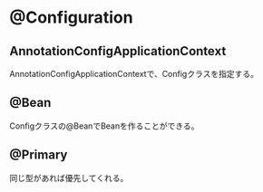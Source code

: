 # @Configuration

## AnnotationConfigApplicationContext
AnnotationConfigApplicationContextで、Configクラスを指定する。

## @Bean
Configクラスの@BeanでBeanを作ることができる。

## @Primary
同じ型があれば優先してくれる。

